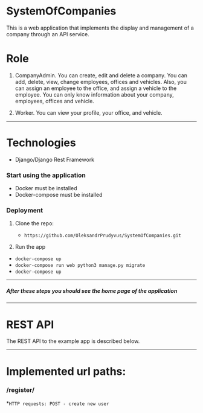# SystemOfCompanies

This is a web application that implements the display and management of a company through an API service.
# Role
1. CompanyAdmin. You can create, edit and delete a company. You can add, delete, view, change employees, offices and vehicles. Also, you can assign an employee to the office, and assign a vehicle to the employee. You can only know information about your company,  employees, offices and vehicle.

2. Worker. You can view your profile, your office, and vehicle.

***
# Technologies
 * Django/Django Rest Framework

### Start using the application
  * Docker must be installed
  * Docker-compose must be installed
### Deployment

1. Clone the repo: 
   
   * `https://github.com/OleksandrPrudyvus/SystemOfCompanies.git`

2. Run the app
  
  * `docker-compose up`
  * `docker-compose run web python3 manage.py migrate`
  * `docker-compose up`
  
***
##### After these steps you should see the home page of the application

***
# REST API

The REST API to the example app is described below.
***
# Implemented url paths:
### /register/
  *`HTTP requests:
    POST - create new user`
  

  
